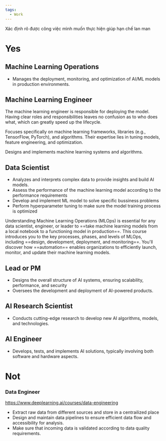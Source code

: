 ```yaml
---
tags:
  - Work
---
```

Xác định rõ được công việc mình muốn thực hiện giúp hạn chế lan man

# Yes
## Machine Learning Operations

- Manages the deployment, monitoring, and optimization of AI/ML models in production environments.
## Machine Learning Engineer

The machine learning engineer is responsible for deploying the model. Having clear roles and responsibilities leaves no confusion as to who does what, which can greatly speed up the lifecycle.

Focuses specifically on machine learning frameworks, libraries (e.g., TensorFlow, PyTorch), and algorithms. Their expertise lies in tuning models, feature engineering, and optimization.

Designs and implements machine learning systems and algorithms.

## Data Scientist

- Analyzes and interprets complex data to provide insights and build AI models.
- Assess the performance of the machine learning model according to the performance requirements
- Develop and implement ML model to solve specific bussiness problems
- Perform hyperparameter tuning to make sure the model training process is optimized

Understanding Machine Learning Operations (MLOps) is essential for any data scientist, engineer, or leader to ==take machine learning models from a local notebook to a functioning model in production==. This course introduces you to the key processes, phases, and levels of MLOps, including ==design, development, deployment, and monitoring==. You'll discover how ==automation== enables organizations to efficiently launch, monitor, and update their machine learning models.

## Lead or PM

- Designs the overall structure of AI systems, ensuring scalability, performance, and security
- Oversees the development and deployment of AI-powered products.

## AI Research Scientist

- Conducts cutting-edge research to develop new AI algorithms, models, and technologies.

## AI Engineer

- Develops, tests, and implements AI solutions, typically involving both software and hardware aspects.

# Not

### Data Engineer

https://www.deeplearning.ai/courses/data-engineering

- Extract raw data from different sources and store in a centrailized place
- Design and maintain data pipelines to ensure efficient data flow and accessibility for analysis.
- Make sure that incoming data is validated according to data quality requirements.